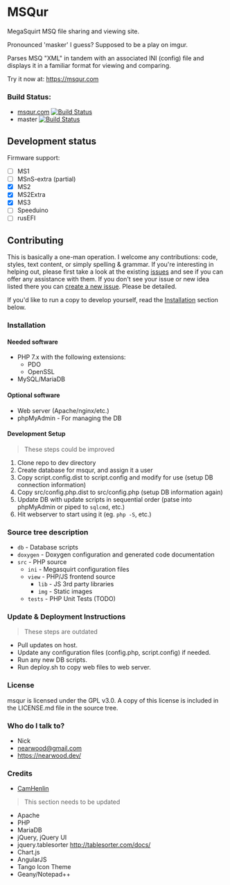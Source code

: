 # MSQur

MegaSquirt MSQ file sharing and viewing site.

Pronounced 'masker' I guess? Supposed to be a play on imgur.

Parses MSQ "XML" in tandem with an associated INI (config) file and displays it in a familiar format for viewing and comparing.

Try it now at: https://msqur.com

### Build Status:
* [msqur.com](https://msqur.com) [![Build Status](https://travis-ci.org/nearwood/msqur.svg?branch=msqur.com)](https://travis-ci.org/nearwood/msqur)
* master [![Build Status](https://travis-ci.org/nearwood/msqur.svg?branch=master)](https://travis-ci.org/nearwood/msqur)

## Development status

Firmware support:

 - [ ] MS1
 - [ ] MSnS-extra (partial)
 - [x] MS2
 - [x] MS2Extra
 - [x] MS3
 - [ ] Speeduino
 - [ ] rusEFI 

## Contributing

This is basically a one-man operation. I welcome any contributions: code, styles, text content, or simply spelling & grammar.
If you're interesting in helping out, please first take a look at the existing [issues](issues) and see if you can offer any assistance with them.
If you don't see your issue or new idea listed there you can [create a new issue](issues/new). Please be detailed.

If you'd like to run a copy to develop yourself, read the [Installation](#Installation) section below.

### Installation

#### Needed software

- PHP 7.x with the following extensions:
  - PDO
  - OpenSSL
- MySQL/MariaDB

#### Optional software

* Web server (Apache/nginx/etc.)
* phpMyAdmin - For managing the DB

#### Development Setup

> These steps could be improved

1. Clone repo to dev directory
1. Create database for msqur, and assign it a user
1. Copy script.config.dist to script.config and modify for use (setup DB connection information)
1. Copy src/config.php.dist to src/config.php (setup DB information again)
1. Update DB with update scripts in sequential order (patse into phpMyAdmin or piped to `sqlcmd`, etc.)
1. Hit webserver to start using it (eg. `php -S`, etc.)

### Source tree description

* `db` - Database scripts
* `doxygen` - Doxygen configuration and generated code documentation
* `src` - PHP source
  * `ini` - Megasquirt configuration files
  * `view` - PHP/JS frontend source
    * `lib` - JS 3rd party libraries
    * `img` - Static images
  * `tests` - PHP Unit Tests (TODO)


### Update & Deployment Instructions

> These steps are outdated

 * Pull updates on host.
 * Update any configuration files (config.php, script.config) if needed.
 * Run any new DB scripts.
 * Run deploy.sh to copy web files to web server.

### License

msqur is licensed under the GPL v3.0. A copy of this license is included in the LICENSE.md file in the source tree.

### Who do I talk to?

* Nick
* nearwood@gmail.com
* https://nearwood.dev/

### Credits

* [CamHenlin](https://github.com/CamHenlin)

> This section needs to be updated

* Apache
* PHP
* MariaDB
* jQuery, jQuery UI
* jquery.tablesorter http://tablesorter.com/docs/
* Chart.js
* AngularJS
* Tango Icon Theme
* Geany/Notepad++
